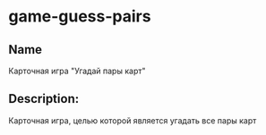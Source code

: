 # game-guess-pairs

## Name
Карточная игра "Угадай пары карт"

## Description:
Карточная игра, целью которой является угадать все пары карт
